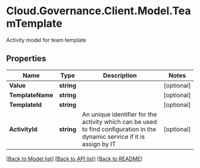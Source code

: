 # Cloud.Governance.Client.Model.TeamTemplate
Activity model for team template
## Properties

Name | Type | Description | Notes
------------ | ------------- | ------------- | -------------
**Value** | **string** |  | [optional] 
**TemplateName** | **string** |  | [optional] 
**TemplateId** | **string** |  | [optional] 
**ActivityId** | **string** | An unique identifier for the activity which can be used to find configuration in the dynamic service if it is assign by IT | [optional] 

[[Back to Model list]](../README.md#documentation-for-models) [[Back to API list]](../README.md#documentation-for-api-endpoints) [[Back to README]](../README.md)

